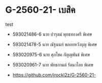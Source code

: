 # G-2560-21- เบสิค

test

- 593021486-6 นาย ปวรุตม์ พุทธทองศรี  พิเศษ

- 593021478-5 นาย ณัฐนนท์ พลอยหวังบุญ  พิเศษ

- 593020975-6 นาย ศุภโชค กัญญพันธ์  พิเศษ

- 593020961-7 นาย พัทธกานต์ รัตนาไลย  พิเศษ

- https://github.com/jrockl2z/G-2560-21-